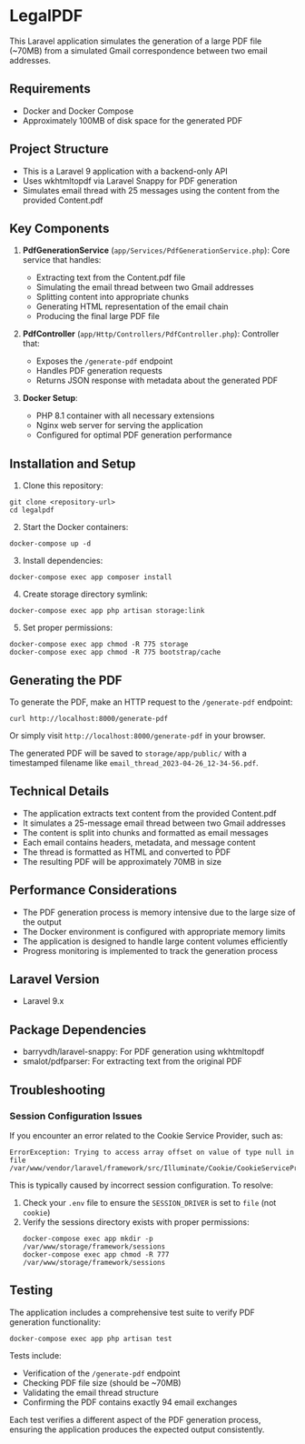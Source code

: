 # LegalPDF

This Laravel application simulates the generation of a large PDF file (~70MB) from a simulated Gmail correspondence between two email addresses.

## Requirements

- Docker and Docker Compose
- Approximately 100MB of disk space for the generated PDF

## Project Structure

- This is a Laravel 9 application with a backend-only API
- Uses wkhtmltopdf via Laravel Snappy for PDF generation
- Simulates email thread with 25 messages using the content from the provided Content.pdf

## Key Components

1. **PdfGenerationService** (`app/Services/PdfGenerationService.php`): Core service that handles:
   - Extracting text from the Content.pdf file
   - Simulating the email thread between two Gmail addresses
   - Splitting content into appropriate chunks
   - Generating HTML representation of the email chain
   - Producing the final large PDF file

2. **PdfController** (`app/Http/Controllers/PdfController.php`): Controller that:
   - Exposes the `/generate-pdf` endpoint
   - Handles PDF generation requests
   - Returns JSON response with metadata about the generated PDF

3. **Docker Setup**:
   - PHP 8.1 container with all necessary extensions
   - Nginx web server for serving the application
   - Configured for optimal PDF generation performance

## Installation and Setup

1. Clone this repository:
```
git clone <repository-url>
cd legalpdf
```

2. Start the Docker containers:
```
docker-compose up -d
```

3. Install dependencies:
```
docker-compose exec app composer install
```

4. Create storage directory symlink:
```
docker-compose exec app php artisan storage:link
```

5. Set proper permissions:
```
docker-compose exec app chmod -R 775 storage
docker-compose exec app chmod -R 775 bootstrap/cache
```

## Generating the PDF

To generate the PDF, make an HTTP request to the `/generate-pdf` endpoint:

```
curl http://localhost:8000/generate-pdf
```

Or simply visit `http://localhost:8000/generate-pdf` in your browser.

The generated PDF will be saved to `storage/app/public/` with a timestamped filename like `email_thread_2023-04-26_12-34-56.pdf`.

## Technical Details

- The application extracts text content from the provided Content.pdf
- It simulates a 25-message email thread between two Gmail addresses
- The content is split into chunks and formatted as email messages
- Each email contains headers, metadata, and message content
- The thread is formatted as HTML and converted to PDF
- The resulting PDF will be approximately 70MB in size


## Performance Considerations

- The PDF generation process is memory intensive due to the large size of the output
- The Docker environment is configured with appropriate memory limits
- The application is designed to handle large content volumes efficiently
- Progress monitoring is implemented to track the generation process

## Laravel Version

- Laravel 9.x

## Package Dependencies

- barryvdh/laravel-snappy: For PDF generation using wkhtmltopdf
- smalot/pdfparser: For extracting text from the original PDF 

## Troubleshooting

### Session Configuration Issues

If you encounter an error related to the Cookie Service Provider, such as:

```
ErrorException: Trying to access array offset on value of type null in file 
/var/www/vendor/laravel/framework/src/Illuminate/Cookie/CookieServiceProvider.php
```

This is typically caused by incorrect session configuration. To resolve:

1. Check your `.env` file to ensure the `SESSION_DRIVER` is set to `file` (not `cookie`)
2. Verify the sessions directory exists with proper permissions:
   ```
   docker-compose exec app mkdir -p /var/www/storage/framework/sessions
   docker-compose exec app chmod -R 777 /var/www/storage/framework/sessions
   ```

## Testing

The application includes a comprehensive test suite to verify PDF generation functionality:

```
docker-compose exec app php artisan test
```

Tests include:
- Verification of the `/generate-pdf` endpoint
- Checking PDF file size (should be ~70MB)
- Validating the email thread structure
- Confirming the PDF contains exactly 94 email exchanges

Each test verifies a different aspect of the PDF generation process, ensuring the application produces the expected output consistently. 